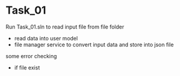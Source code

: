 # Task_01
 
Run Task_01.sln to read input file from file folder
- read data into user model
- file manager service to convert input data and store into json file

some error checking
 - if file exist
